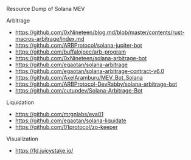 Resource Dump of Solana MEV

Arbitrage
- https://github.com/0xNineteen/blog.md/blob/master/contents/rust-macros-arbitrage/index.md
- https://github.com/ARBProtocol/solana-jupiter-bot
- https://github.com/buffalojoec/arb-program
- https://github.com/0xNineteen/solana-arbitrage-bot
- https://github.com/egaotan/solana-arbitrage
- https://github.com/egaotan/solana-arbitrage-contract-v6.0
- https://github.com/AxelAramburu/MEV_Bot_Solana
- https://github.com/ARBProtocol-DevRabby/solana-arbitrage-bot
- https://github.com/cutupdev/Solana-Arbitrage-Bot

Liquidation
- https://github.com/mrgnlabs/eva01
- https://github.com/egaotan/solana-liquidate
- https://github.com/01protocol/zo-keeper


Visualization
- https://fd.juicystake.io/
